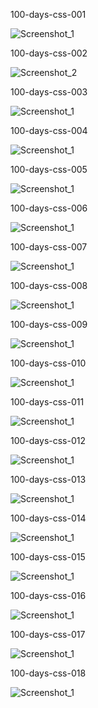 100-days-css-001

![Screenshot_1](https://user-images.githubusercontent.com/20463385/144060105-71ccdd7a-0274-41da-a02f-9bbca7f38b8f.png)


100-days-css-002

![Screenshot_2](https://user-images.githubusercontent.com/20463385/144060365-7aba950d-346f-4617-8f39-28c123da434b.png)


100-days-css-003

![Screenshot_1](https://user-images.githubusercontent.com/20463385/144130633-7aa00b4b-1ea5-49af-bc68-434072901bfa.png)


100-days-css-004

![Screenshot_1](https://user-images.githubusercontent.com/20463385/144313715-66d6341c-3ce4-4f8f-837e-04bfe92e9344.png)


100-days-css-005

![Screenshot_1](https://user-images.githubusercontent.com/20463385/144428267-b5b8df73-42f1-4b0c-81c5-3e9cad2698f9.png)


100-days-css-006

![Screenshot_1](https://user-images.githubusercontent.com/20463385/144682637-11bc18cd-5f5f-4688-ba56-f68671e366e4.png)


100-days-css-007

![Screenshot_1](https://user-images.githubusercontent.com/20463385/144751128-2c4de985-0132-408f-80ab-15d050bf2ad2.png)


100-days-css-008

![Screenshot_1](https://user-images.githubusercontent.com/20463385/145277713-a4e7323f-0638-43d5-a7f9-1458045774d7.png)


100-days-css-009

![Screenshot_1](https://user-images.githubusercontent.com/20463385/145711716-c11ad4b0-1ed1-4e94-9d72-15ece27662ca.png)


100-days-css-010

![Screenshot_1](https://user-images.githubusercontent.com/20463385/145726971-bff08eea-d0ea-4fdb-a3f1-df2114440fbe.png)


100-days-css-011

![Screenshot_1](https://user-images.githubusercontent.com/20463385/146078767-8059d3ee-4546-4b9e-bf41-948fed9e7d2f.png)


100-days-css-012

![Screenshot_1](https://user-images.githubusercontent.com/20463385/146279787-f91f569d-2518-4840-9c84-2b3aaa7589f2.png)


100-days-css-013

![Screenshot_1](https://user-images.githubusercontent.com/20463385/146464122-b42f0e18-cf7c-45b5-abc7-51f5ed38496d.png)


100-days-css-014

![Screenshot_1](https://user-images.githubusercontent.com/20463385/146685416-6a5b42f4-9f6c-4785-95c3-3e9488589229.png)


100-days-css-015

![Screenshot_1](https://user-images.githubusercontent.com/20463385/146694187-c5dbc578-be32-4a5f-9299-1814be31e216.png)


100-days-css-016

![Screenshot_1](https://user-images.githubusercontent.com/20463385/147696356-e889a75d-313d-48cc-9021-599a736f1006.png)


100-days-css-017

![Screenshot_1](https://user-images.githubusercontent.com/20463385/147698034-a5aee132-8ce3-4ea1-8f9b-c262156eb68d.png)


100-days-css-018

![Screenshot_1](https://user-images.githubusercontent.com/20463385/148061602-d8b9bb1c-6316-49b1-8c02-10f53027599c.png)

